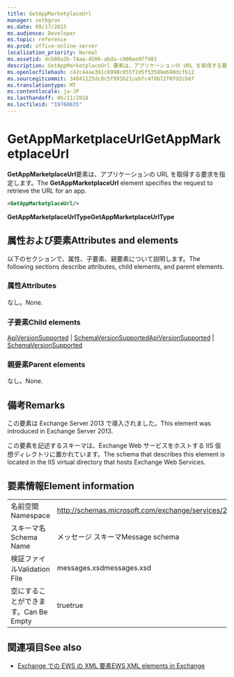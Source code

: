 ```yaml
---
title: GetAppMarketplaceUrl
manager: sethgros
ms.date: 09/17/2015
ms.audience: Developer
ms.topic: reference
ms.prod: office-online-server
localization_priority: Normal
ms.assetid: 4cb08a3b-74aa-4506-abda-c000ae97f981
description: GetAppMarketplaceUrl 要素は、アプリケーションの URL を取得する要求を指定します。
ms.openlocfilehash: c42c44ae391c8990c055f2d5f53589e690dcf612
ms.sourcegitcommit: 34041125dc8c5f993b21cebfc4f8b72f0fd2cb6f
ms.translationtype: MT
ms.contentlocale: ja-JP
ms.lasthandoff: 06/11/2018
ms.locfileid: "19760635"
---
```

# <a name="getappmarketplaceurl"></a><span data-ttu-id="46928-103">GetAppMarketplaceUrl</span><span class="sxs-lookup"><span data-stu-id="46928-103">GetAppMarketplaceUrl</span></span>

<span data-ttu-id="46928-104">**GetAppMarketplaceUrl**要素は、アプリケーションの URL を取得する要求を指定します。</span><span class="sxs-lookup"><span data-stu-id="46928-104">The **GetAppMarketplaceUrl** element specifies the request to retrieve the URL for an app.</span></span> 
  
```XML
<GetAppMarketplaceUrl/>
```

 <span data-ttu-id="46928-105">**GetAppMarketplaceUrlType**</span><span class="sxs-lookup"><span data-stu-id="46928-105">**GetAppMarketplaceUrlType**</span></span>
## <a name="attributes-and-elements"></a><span data-ttu-id="46928-106">属性および要素</span><span class="sxs-lookup"><span data-stu-id="46928-106">Attributes and elements</span></span>

<span data-ttu-id="46928-107">以下のセクションで、属性、子要素、親要素について説明します。</span><span class="sxs-lookup"><span data-stu-id="46928-107">The following sections describe attributes, child elements, and parent elements.</span></span>
  
### <a name="attributes"></a><span data-ttu-id="46928-108">属性</span><span class="sxs-lookup"><span data-stu-id="46928-108">Attributes</span></span>

<span data-ttu-id="46928-109">なし。</span><span class="sxs-lookup"><span data-stu-id="46928-109">None.</span></span>
  
### <a name="child-elements"></a><span data-ttu-id="46928-110">子要素</span><span class="sxs-lookup"><span data-stu-id="46928-110">Child elements</span></span>

<span data-ttu-id="46928-111">[ApiVersionSupported](apiversionsupported.md) | [SchemaVersionSupported](schemaversionsupported.md)</span><span class="sxs-lookup"><span data-stu-id="46928-111">[ApiVersionSupported](apiversionsupported.md) | [SchemaVersionSupported](schemaversionsupported.md)</span></span>
  
### <a name="parent-elements"></a><span data-ttu-id="46928-112">親要素</span><span class="sxs-lookup"><span data-stu-id="46928-112">Parent elements</span></span>

<span data-ttu-id="46928-113">なし。</span><span class="sxs-lookup"><span data-stu-id="46928-113">None.</span></span>
  
## <a name="remarks"></a><span data-ttu-id="46928-114">備考</span><span class="sxs-lookup"><span data-stu-id="46928-114">Remarks</span></span>

<span data-ttu-id="46928-115">この要素は Exchange Server 2013 で導入されました。</span><span class="sxs-lookup"><span data-stu-id="46928-115">This element was introduced in Exchange Server 2013.</span></span>
  
<span data-ttu-id="46928-116">この要素を記述するスキーマは、Exchange Web サービスをホストする IIS 仮想ディレクトリに置かれています。</span><span class="sxs-lookup"><span data-stu-id="46928-116">The schema that describes this element is located in the IIS virtual directory that hosts Exchange Web Services.</span></span>
  
## <a name="element-information"></a><span data-ttu-id="46928-117">要素情報</span><span class="sxs-lookup"><span data-stu-id="46928-117">Element information</span></span>

|||
|:-----|:-----|
|<span data-ttu-id="46928-118">名前空間</span><span class="sxs-lookup"><span data-stu-id="46928-118">Namespace</span></span>  <br/> |http://schemas.microsoft.com/exchange/services/2006/messages  <br/> |
|<span data-ttu-id="46928-119">スキーマ名</span><span class="sxs-lookup"><span data-stu-id="46928-119">Schema Name</span></span>  <br/> |<span data-ttu-id="46928-120">メッセージ スキーマ</span><span class="sxs-lookup"><span data-stu-id="46928-120">Message schema</span></span>  <br/> |
|<span data-ttu-id="46928-121">検証ファイル</span><span class="sxs-lookup"><span data-stu-id="46928-121">Validation File</span></span>  <br/> |<span data-ttu-id="46928-122">messages.xsd</span><span class="sxs-lookup"><span data-stu-id="46928-122">messages.xsd</span></span>  <br/> |
|<span data-ttu-id="46928-123">空にすることができます。</span><span class="sxs-lookup"><span data-stu-id="46928-123">Can Be Empty</span></span>  <br/> |<span data-ttu-id="46928-124">true</span><span class="sxs-lookup"><span data-stu-id="46928-124">true</span></span>  <br/> |
   
## <a name="see-also"></a><span data-ttu-id="46928-125">関連項目</span><span class="sxs-lookup"><span data-stu-id="46928-125">See also</span></span>



- [<span data-ttu-id="46928-126">Exchange での EWS の XML 要素</span><span class="sxs-lookup"><span data-stu-id="46928-126">EWS XML elements in Exchange</span></span>](ews-xml-elements-in-exchange.md)

